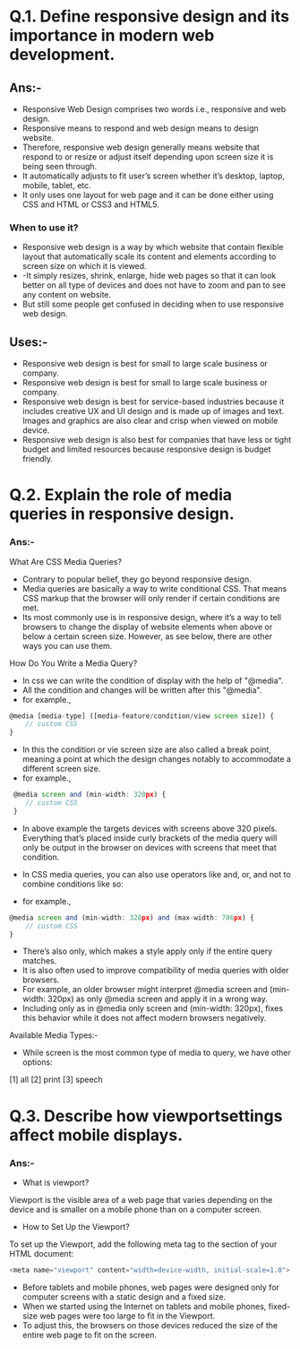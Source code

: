 # Q.1. Define responsive design and its importance in modern web development.

## Ans:-

- Responsive Web Design comprises two words i.e., responsive and web design.
- Responsive means to respond and web design means to design website.
- Therefore, responsive web design generally means website that respond to or resize or adjust itself depending upon screen size it is being seen through.
- It automatically adjusts to fit user’s screen whether it’s desktop, laptop, mobile, tablet, etc.
- It only uses one layout for web page and it can be done either using CSS and HTML or CSS3 and HTML5.

### When to use it?

- Responsive web design is a way by which website that contain flexible layout that automatically scale its content and elements according to screen size on which it is viewed.
- -It simply resizes, shrink, enlarge, hide web pages so that it can look better on all type of devices and does not have to zoom and pan to see any content on website.
- But still some people get confused in deciding when to use responsive web design.

## Uses:-

- Responsive web design is best for small to large scale business or company.
- Responsive web design is best for small to large scale business or company.
- Responsive web design is best for service-based industries because it includes creative UX and UI design and is made up of images and text. Images and graphics are also clear and crisp when viewed on mobile device.
- Responsive web design is also best for companies that have less or tight budget and limited resources because responsive design is budget friendly.

# Q.2. Explain the role of media queries in responsive design.

### Ans:-

What Are CSS Media Queries?

- Contrary to popular belief, they go beyond responsive design.
- Media queries are basically a way to write conditional CSS. That means CSS markup that the browser will only render if certain conditions are met.
- Its most commonly use is in responsive design, where it’s a way to tell browsers to change the display of website elements when above or below a certain screen size. However, as see below, there are other ways you can use them.

How Do You Write a Media Query?

- In css we can write the condition of display with the help of "@media".
- All the condition and changes will be written after this "@media".
- for example.,

```javascript
@media [media-type] ([media-feature/condition/view screen size]) {
	// custom CSS
}

```

- In this the condition or vie screen size are also called a break point, meaning a point at which the design changes notably to accommodate a different screen size.
- for example.,

```javascript
 @media screen and (min-width: 320px) {
	// custom CSS
 }
```

- In above example the targets devices with screens above 320 pixels. Everything that’s placed inside curly brackets of the media query will only be output in the browser on devices with screens that meet that condition.
- In CSS media queries, you can also use operators like and, or, and not to combine conditions like so:

- for example.,

```javascript
@media screen and (min-width: 320px) and (max-width: 786px) {
	// custom CSS
}

```

- There’s also only, which makes a style apply only if the entire query matches.
- It is also often used to improve compatibility of media queries with older browsers.
- For example, an older browser might interpret @media screen and (min-width: 320px) as only @media screen and apply it in a wrong way.
- Including only as in @media only screen and (min-width: 320px), fixes this behavior while it does not affect modern browsers negatively.

Available Media Types:-

- While screen is the most common type of media to query, we have other options:

[1] all
[2] print
[3] speech

# Q.3. Describe how viewportsettings affect mobile displays.

### Ans:-

- What is viewport?

Viewport is the visible area of a web page that varies depending on the device and is smaller on a mobile phone than on a computer screen.

- How to Set Up the Viewport?

To set up the Viewport, add the following meta tag to the <head> section of your HTML document:

```javascript
<meta name="viewport" content="width=device-width, initial-scale=1.0">


```

- Before tablets and mobile phones, web pages were designed only for computer screens with a static design and a fixed size.
- When we started using the Internet on tablets and mobile phones, fixed-size web pages were too large to fit in the Viewport.
- To adjust this, the browsers on those devices reduced the size of the entire web page to fit on the screen.
